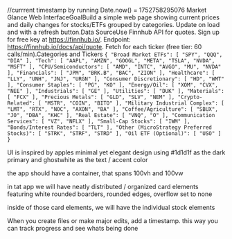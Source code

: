 //currrent timestamp by running Date.now() = 1752758295076
Market Glance Web InterfaceGoalBuild a simple web page showing current prices and daily changes for stocks/ETFs grouped by categories. Update on load and with a refresh button.Data SourceUse Finnhub API for quotes. Sign up for free key at https://finnhub.io/. Endpoint: https://finnhub.io/docs/api/quote. Fetch for each ticker (free tier: 60 calls/min).Categories and Tickers ```{
  "Broad Market ETFs": [
    "SPY",
    "QQQ",
    "DIA"
  ],
  "Tech": [
    "AAPL",
    "AMZN",
    "GOOGL",
    "META",
    "TSLA",
    "NVDA",
    "MSFT"
  ],
  "CPU/Semiconductors": [
    "AMD",
    "INTC",
    "AVGO",
    "MU",
    "NVDA"
  ],
  "Financials": [
    "JPM",
    "BRK.B",
    "BAC",
    "ZION"
  ],
  "Healthcare": [
    "LLY",
    "UNH",
    "JNJ",
    "URGN"
  ],
  "Consumer Discretionary": [
    "HD",
    "WMT"
  ],
  "Consumer Staples": [
    "PG",
    "KO"
  ],
  "Energy/Oil": [
    "XOM",
    "CVX",
    "NEE"
  ],
  "Industrials": [
    "GE"
  ],
  "Utilities": [
    "DUK"
  ],
  "Materials": [
    "FCX"
  ],
  "Precious Metals": [
    "GLD",
    "SLV",
    "NEM"
  ],
  "Crypto-Related": [
    "MSTR",
    "COIN",
    "BITO"
  ],
  "Military Industrial Complex": [
    "LMT",
    "RTX",
    "NOC",
    "AXON",
    "BA"
  ],
  "Coffee/Agriculture": [
    "SBUX",
    "JO",
    "DBA",
    "KHC"
  ],
  "Real Estate": [
    "VNQ",
    "O"
  ],
  "Communication Services": [
    "VZ",
    "NFLX"
  ],
  "Small-Cap Stocks": [
    "IWM"
  ],
  "Bonds/Interest Rates": [
    "TLT"
  ],
  "Other (MicroStrategy Preferred Stocks)": [
    "STRK",
    "STRF",
    "STRD"
  ],
  "Oil ETF (Optional)": [
    "USO"
  ]
}```


UI is inspired by apples minimal yet elegant design using #1d1d1f as the dark primary and ghostwhite as the text / accent color

the app should have a container, that spans 100vh and 100vw

in tat app we will have neatly distributed / organized card elements featuring white rounded boarders, rounded edges, overflow set to none

inside of those card elements, we will have the individual stock elements

When you create files or make major edits, add a timestamp. this way you can track progress and see whats being done


